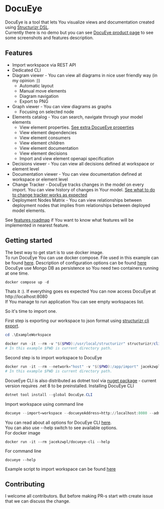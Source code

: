 # DocuEye
DocuEye is a tool that lets You visualize views and documentation created using [Structurizr DSL](https://structurizr.com/).  
Currently there is no demo but you can see [DocuEye product page](https://docueye.com) to see some screenshots and features description. 

## Features
- Import workspace via REST API
- Dedicated CLI
- Diagram viewer - You can view all diagrams in nice user friendly way (in my opinion :))
    - Automatic layout
    - Manual move elements
    - Diagram navigation
    - Export to PNG
- Graph viewer - You can view diagrams as graphs
    - Focusing on selected node
- Elements catalog - You can search, navigate through your model elements 
    - View element properties. [See extra DocueEye properties](Documentation/docs/0004-element-extra-properties.md)
    - View element dependencies
    - View element consumers
    - View element children
    - View element documentation
    - View element decisions
    - Import and view element openapi specification
- Decisions viewer - You can view all decisions defined at workspace or element level
- Documentation viewer - You can view documentation defined at workspace or element level
- Change Tracker - DocuEye tracks changes in the model on every import. You can view history of changes in Your model. [See what to do to change tracker works as expected](Documentation/docs/0002-change-tracker.md)  
- Deployment Nodes Matrix - You can view relationships between deployment nodes that implies from relationships between deployed model elements.

See [features roadmap](Documentation/docs/0003-features-roadmap.md) if You want to know what features will be implemented in nearest feature.

## Getting started

The best way to get start is to use docker image.  
To run DocuEye You can use docker compose. File used in this example can be found [here](docker-compose.yml). Description of configuration options can be found [here](Documentation/docs/0005-configuration.md)  
DocuEye use Mongo DB as persistence so You need two containers running at one time.  

```Powershell
docker compose up -d
```
Thats it :). If everything goes es expected You can now access DocuEye at http://localhost:8080  
If You manage to run application You can see empty workspaces list.  
  
So it's time to import one.  
    
First step is exporting our workspace to json format using [structurizr cli export](https://docs.structurizr.com/cli/export).  

```Powershell
cd .\ExampleWorkspace

docker run -it --rm -v "$($PWD):/usr/local/structurizr" structurizr/cli export --workspace workspace.dsl -format json
# In this example $PWD is current directory path. 
```
Second step is to import workspace to DocuEye  

```Powershell
docker run -it --rm --network="host" -v "$($PWD):/app/import" jacekzwpl/docueye-cli --import=workspace --docueyeAddress=http://localhost:8080 --adminToken=docueyedmintoken --importKey="$((New-Guid).Guid)" --workspaceId=638d0822-12c7-4998-8647-9c7af7ad2989 --workspaceFile=./import/workspace.json
# In this example $PWD is current directory path. 
```

DocueEye CLI is also distributed as dotnet tool via [nuget package](https://www.nuget.org/packages/DocuEye.CLI/) - current version requires .net 8 to be preinstalled.
Installing DocuEye CLI 
```Powershell
dotnet tool install --global DocuEye.CLI
```
Import workspace using command line 
```Powershell
docueye --import=workspace --docueyeAddress=http://localhost:8080 --adminToken=docueyedmintoken --importKey="$((New-Guid).Guid)" --workspaceId=638d0822-12c7-4998-8647-9c7af7ad2989 --workspaceFile=workspace.json
```

You can read about all options for DocuEye CLI [here](Documentation/docs/0006-docueye-cli.md).  
You can also use --help switch to see available options.  
For docker image  
```
docker run -it --rm jacekzwpl/docueye-cli --help
```
For command line 
```
docueye --help
```

Example script to import workspace can be found [here](ExampleWorkspace/import.ps1)  


## Contributing
I welcome all contributors. But before making PR-s start with create issue that we can discuss the change.





